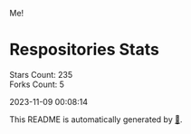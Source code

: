 Me!

# Respositories Stats
Stars Count: 235  
Forks Count: 5

2023-11-09 00:08:14  

This README is automatically generated by [🐰](https://github.com/rnitta/rnitta).
